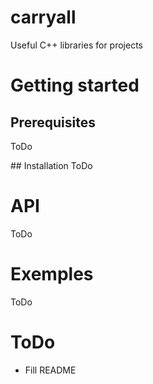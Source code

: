# carryall
Useful C++ libraries for projects

# Getting started
## Prerequisites
ToDo

## Installation
ToDo

# API
ToDo

# Exemples
ToDo

# ToDo
- Fill README
